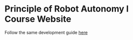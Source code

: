 # Principle of Robot Autonomy I Course Website

Follow the same development guide [here](https://github.com/StanfordASL/StanfordASL.github.io/blob/main/README.md)
